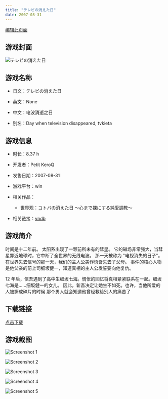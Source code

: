 ```yaml
---
title: "テレビの消えた日"
date: 2007-08-31
---
```

[编辑此页面](https://github.com/ACG-3/ADV3-source/blob/main/source/_posts/%E3%83%86%E3%83%AC%E3%83%93%E3%81%AE%E6%B6%88%E3%81%88%E3%81%9F%E6%97%A5.md)

## 游戏封面

![テレビの消えた日](https%3A//pan.timero.xyz/onedrive/img_lib_001/%E3%83%86%E3%83%AC%E3%83%93%E3%81%AE%E6%B6%88%E3%81%88%E3%81%9F%E6%97%A5_cover.avif)


## 游戏名称

- 日文：テレビの消えた日
- 英文：None
- 中文：电波消逝之日

- 别名：Day when television disappeared, tvkieta


## 游戏信息

- 时长：8.37 h
- 开发者：Petit KeroQ
- 发售日期：2007-08-31
- 游戏平台：win
- 相关作品：
   - 世界观：コトバの消えた日 ～心まで裸にする純愛調教～

- 相关链接：[vndb](https://vndb.org/v4334)


## 游戏简介

时间是十二年前。
太阳系出现了一颗前所未有的彗星。
它的磁场非常强大，当彗星靠近地球时，它中断了全世界的无线电波。
那一天被称为 "电视消失的日子"。
在世界失去信号的那一天，我们的主人公美作慎吾失去了父母。
事件的核心人物是他父亲的前上司细坂健一，知道真相的主人公发誓要向他复仇。

12 年后，信吾遇到了高中生细坂七海。惆怅的回忆将真相紧紧联系在一起。细坂七海是......细坂健一的女儿。
因此，新吾决定让她生不如死。也许，当他所爱的人被撕成碎片的时候 那个男人就会知道他曾经教给别人的痛苦了


## 下载链接

[点击下载](https://pan.timero.xyz/onedrive/adv_lib_001/%E3%83%86%E3%83%AC%E3%83%93%E3%81%AE%E6%B6%88%E3%81%88%E3%81%9F%E6%97%A5)


## 游戏截图


![Screenshot 1](https%3A//pan.timero.xyz/onedrive/img_lib_001/%E3%83%86%E3%83%AC%E3%83%93%E3%81%AE%E6%B6%88%E3%81%88%E3%81%9F%E6%97%A5_Screenshot_1.avif)

![Screenshot 2](https%3A//pan.timero.xyz/onedrive/img_lib_001/%E3%83%86%E3%83%AC%E3%83%93%E3%81%AE%E6%B6%88%E3%81%88%E3%81%9F%E6%97%A5_Screenshot_2.avif)

![Screenshot 3](https%3A//pan.timero.xyz/onedrive/img_lib_001/%E3%83%86%E3%83%AC%E3%83%93%E3%81%AE%E6%B6%88%E3%81%88%E3%81%9F%E6%97%A5_Screenshot_3.avif)

![Screenshot 4](https%3A//pan.timero.xyz/onedrive/img_lib_001/%E3%83%86%E3%83%AC%E3%83%93%E3%81%AE%E6%B6%88%E3%81%88%E3%81%9F%E6%97%A5_Screenshot_4.avif)

![Screenshot 5](https%3A//pan.timero.xyz/onedrive/img_lib_001/%E3%83%86%E3%83%AC%E3%83%93%E3%81%AE%E6%B6%88%E3%81%88%E3%81%9F%E6%97%A5_Screenshot_5.avif)

